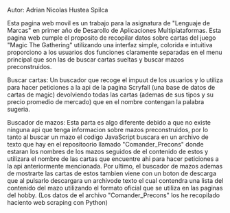 Autor: Adrian Nicolas Hustea Spilca

Esta pagina web movil es un trabajo para la asignatura de "Lenguaje de Marcas" en primer año de Desarollo de Aplicaciones Multiplataformas.
Esta pagina web cumple el proposito de recopilar datos sobre cartas del juego "Magic The Gathering" utilizando una interfaz simple, colorida e intuitiva 
proporciono a los usuarios dos funciones claramente separadas en el menu principal que son las de buscar cartas sueltas y buscar mazos preconstruidos.

Buscar cartas:
Un buscador que recoge el impuut de los usuarios y lo utiliza para hacer peticiones a la api de la pagina Scryfall (una base de datos de cartas de magic)
devolviendo todas las cartas (ademas de sus tipos y su precio promedio de mercado) que en el nombre contengan la palabra sugeria.

Buscador de mazos:
Esta parta es algo diferente debido a que no existe ninguna api que tenga informacion sobre mazos preconstruidos, por lo tanto al buscar un mazo el codigo
JavaScript buscara en un archivo de texto que hay en el repositoorio llamado "Comander_Precons" donde estaran los nombres de los mazos seguidos de el
contenido de estos y utilizara el nombre de las cartas que encuentre ahi para hacer peticiones a la api anteriormente mencionada.
Por ultimo, el buscador de mazos ademas de mostrarte las cartas de estos tambien viene con un boton de descarga que al pulsarlo descargara un archivode texto
el cual contendra una lista del contenido del mazo utilizando el formato oficial que se utiliza en las paginas del hobby.
(Los datos de el archivo "Comander_Precons" los he recopilado haciento web scraping con Python)
